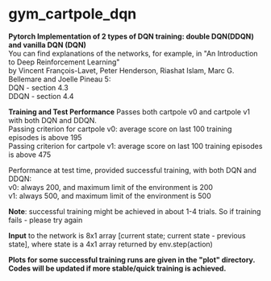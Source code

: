 # gym_cartpole_dqn
**Pytorch Implementation of 2 types of DQN training: double DQN(DDQN) and vanilla DQN (DQN)**  
You can find explanations of the networks, for example, in "An Introduction to Deep Reinforcement Learning"  
by Vincent François-Lavet, Peter Henderson, Riashat Islam, Marc G. Bellemare and Joelle Pineau 5:  
DQN - section 4.3  
DDQN - section 4.4

**Training and Test Performance**
Passes both cartpole v0 and cartpole v1 with both DQN and DDQN.  
Passing criterion for cartpole v0: average score on last 100 training episodes is above 195  
Passing criterion for cartpole v1: average score on last 100 training episodes is above 475

Performance at test time, provided successful training, with both DQN and DDQN:  
v0: always 200, and maximum limit of the environment is 200  
v1: always 500, and maximum limit of the environment is 500

**Note**: successful training might be achieved in about 1-4 trials. So if training fails - please try again

**Input** to the network is 8x1 array [current state; current state - previous state], 
  where state is a 4x1 array returned by env.step(action)

**Plots for some successful training runs are given in the "plot" directory.  
Codes will be  updated if more stable/quick training is achieved.**

